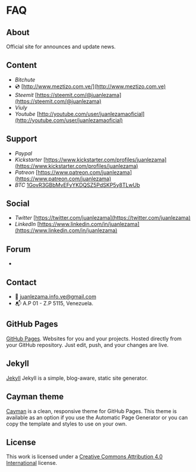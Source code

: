 # FAQ

## About

Official site for announces and update news.

## Content

- *Bitchute* []()
- :cd: [http://www.meztizo.com.ve/](http://www.meztizo.com.ve)
- *Steemit* [https://steemit.com/@juanlezama](https://steemit.com/@juanlezama)
- *Viuly* []()
- *Youtube* [http://youtube.com/user/juanlezamaoficial](http://youtube.com/user/juanlezamaoficial)

## Support

- *Paypal* 
- *Kickstarter* [https://www.kickstarter.com/profiles/juanlezama](https://www.kickstarter.com/profiles/juanlezama)
- *Patreon* [https://www.patreon.com/juanlezama](https://www.patreon.com/juanlezama)
- *BTC* [1GovR3GBbMvEFyYKDQSZ5PdSKP5y8TLwUb](bitcoin:1GovR3GBbMvEFyYKDQSZ5PdSKP5y8TLwUb)

## Social

- *Twitter* [https://twitter.com/juanlezama](https://twitter.com/juanlezama)
- *LinkedIn* [https://www.linkedin.com/in/juanlezama](https://www.linkedin.com/in/juanlezama)

## Forum

- 

## Contact

- :e-mail: juanlezama.info.ve@gmail.com
- :mailbox_with_mail: A.P 01 - Z.P 5115, Venezuela.

## GitHub Pages

[GitHub Pages](https://pages.github.com). Websites for you and your projects. Hosted directly from your GitHub repository. Just edit, push, and your changes are live.

## Jekyll

[Jekyll](https://jekyllrb.com) Jekyll is a simple, blog-aware, static site generator.

## Cayman theme

[Cayman](https://github.com/jasonlong/cayman-theme) is a clean, responsive theme for GitHub Pages. This theme is available as an option if you use the Automatic Page Generator or you can copy the template and styles to use on your own.

## License

This work is licensed under a [Creative Commons Attribution 4.0 International](http://creativecommons.org/licenses/by/4.0/) license.
